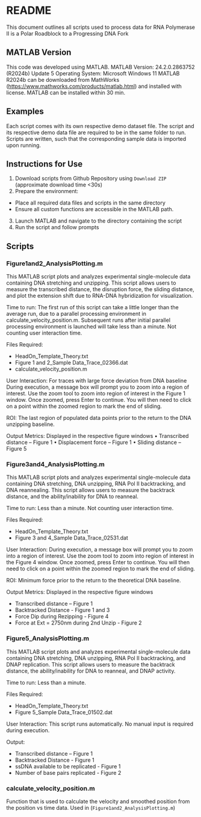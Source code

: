 # README #

This document outlines all scripts used to process data for RNA Polymerase II is a Polar Roadblock to a Progressing DNA Fork

## MATLAB Version ##

This code was developed using MATLAB.
MATLAB Version: 24.2.0.2863752 (R2024b) Update 5
Operating System: Microsoft Windows 11
MATLAB R2024b can be downloaded from MathWorks (https://www.mathworks.com/products/matlab.html) and installed with license. MATLAB can be installed within 30 min.

## Examples ## 

Each script comes with its own respective demo dataset file. The script and its respective demo data file are required to be in the same folder to run. Scripts are written, such that the corresponding sample data is imported upon running.

## Instructions for Use ##

1. Download scripts from Github Repository using `Download ZIP` (approximate download time <30s)
2. Prepare the environment: 
- Place all required data files and scripts in the same directory
- Ensure all custom functions are accessible in the MATLAB path. 
3. Launch MATLAB and navigate to the directory containing the script
4. Run the script and follow prompts

## Scripts ## 
### Figure1and2_AnalysisPlotting.m ###

This MATLAB script plots and analyzes experimental single-molecule data containing DNA stretching and unzipping. This script allows users to measure the transcribed distance, the disruption force, the sliding distance, and plot the extension shift due to RNA-DNA hybridization for visualization.  

Time to run: The first run of this script can take a little longer than the average run, due to a parallel processing environment in calculate_velocity_position.m. Subsequent runs after initial parallel processing environment is launched will take less than a minute. Not counting user interaction time.

Files Required:
- HeadOn_Template_Theory.txt
- Figure 1 and 2_Sample Data_Trace_02366.dat
- calculate_velocity_position.m

User Interaction: For traces with large force deviation from DNA baseline
During execution, a message box will prompt you to zoom into a region of interest. Use the zoom tool to zoom into region of interest in the Figure 1 window. Once zoomed, press Enter to continue. You will then need to click on a point within the zoomed region to mark the end of sliding. 

ROI: The last region of populated data points prior to the return to the DNA unzipping baseline. 

Output Metrics: Displayed in the respective figure windows
• Transcribed distance – Figure 1 
• Displacement force – Figure 1 
• Sliding distance – Figure 5 

### Figure3and4_AnalysisPlotting.m ###

This MATLAB script plots and analyzes experimental single-molecule data containing DNA stretching, DNA unzipping, RNA Pol II backtracking, and DNA reannealing. This script allows users to measure the backtrack distance, and the ability/inability for DNA to reanneal.

Time to run: Less than a minute. Not counting user interaction time. 

Files Required:
- HeadOn_Template_Theory.txt
- Figure 3 and 4_Sample Data_Trace_02531.dat

User Interaction: 
During execution, a message box will prompt you to zoom into a region of interest. Use the zoom tool to zoom into region of interest in the Figure 4 window. Once zoomed, press Enter to continue. You will then need to click on a point within the zoomed region to mark the end of sliding. 

ROI: Minimum force prior to the return to the theoretical DNA baseline.

Output Metrics: Displayed in the respective figure windows
- Transcribed distance – Figure 1 
- Backtracked Distance - Figure 1 and 3
- Force Dip during Rezipping - Figure 4 
- Force at Ext = 2750nm during 2nd Unzip - Figure 2 

### Figure5_AnalysisPlotting.m ###  

This MATLAB script plots and analyzes experimental single-molecule data containing DNA stretching, DNA unzipping, RNA Pol II backtracking, and DNAP replication. This script allows users to measure the backtrack distance, the ability/inability for DNA to reanneal, and DNAP activity.

Time to run: Less than a minute. 

Files Required:
- HeadOn_Template_Theory.txt
- Figure 5_Sample Data_Trace_01502.dat

User Interaction: This script runs automatically. No manual input is required during execution. 

Output:
- Transcribed distance – Figure 1 
- Backtracked Distance - Figure 1 
- ssDNA available to be replicated - Figure 1 
- Number of base pairs replicated - Figure 2 


### calculate_velocity_position.m ###
Function that is used to calculate the velocity and smoothed position from the position vs time data. Used in (`Figure1and2_AnalysisPlotting.m`)
